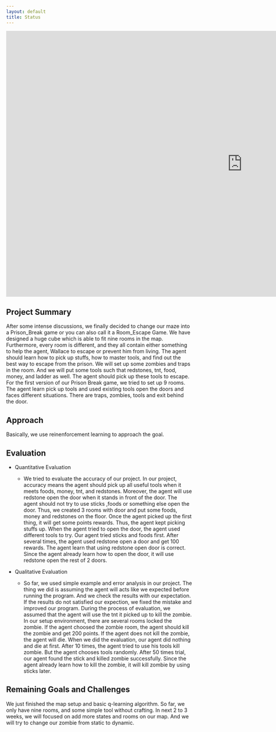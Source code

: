 ```yaml
---
layout: default
title: Status
---
```


<div><iframe width="1280" height="720" src="https://www.youtube.com/embed/XtD2K157d3Q" frameborder="0" allowfullscreen></iframe></div>

## Project Summary
After some intense discussions, we finally decided to change our maze into a Prison_Break game or you can also call it a Room_Escape Game. We have designed a huge cube which is able to fit nine rooms in the map. Furthermore, every room is different, and they all contain either something to help the agent, Wallace to escape or prevent him from living. The agent should learn how to pick up stuffs, how to master tools, and find out the best way to escape from the prison. We will set up some zombies and traps in the room. And we will put some tools such that redstones, tnt, food, money, and ladder as well. The agent should pick up these tools to escape. For the first version of our Prison Break game, we tried to set up 9 rooms. The agent learn pick up tools and used existing tools open the doors and faces different situations. There are traps, zombies, tools and exit behind the door. 

## Approach
Basically, we use reinenforcement learning to approach the goal.

## Evaluation
- Quantitative Evaluation
  - We tried to evaluate the accuracy of our project. In our project, accuracy means the agent should pick up all useful tools when it meets foods, money, tnt, and redstones. Moreover, the agent will use redstone open the door when it stands in front of the door. The agent should not try to use sticks ,foods or something else open the door. Thus, we created 3 rooms with door and put some foods, money and redstones on the floor. Once the agent picked up the first thing, it will get some points rewards. Thus, the agent kept picking stuffs up. When the agent tried to open the door, the agent used different tools to try. Our agent tried sticks and foods first. After several times, the agent used redstone open a door and get 100 rewards. The agent learn that using redstone open door is correct. Since the agent already learn how to open the door, it will use redstone open the rest of 2 doors.
 
- Qualitative Evaluation
  - So far, we used simple example and error analysis in our project. The thing we did is assuming the agent will acts like we expected before running the program. And we check the results with our expectation. If the results do not satisfied our expection, we fixed the mistake and improved our program. During the process of evaluation, we assumed that the agent will use the tnt it picked up to kill the zombie. In our setup environment, there are several rooms locked the zombie. If the agent choosed the zombie room, the agent should kill the zombie and get 200 points. If the agent does not kill the zombie, the agent will die. When we did the evaluation, our agent did nothing and die at first. After 10 times, the agent tried to use his tools kill zombie. But the agent chooses tools randomly. After 50 times trial, our agent found the stick and killed zombie successfully. Since the agent already learn how to kill the zombie, it will kill zombie by using sticks later.

## Remaining Goals and Challenges
We just finished the map setup and basic q-learning algorithm. So far, we only have nine rooms, and some simple tool without crafting. In next 2 to 3 weeks, we will focused on add more states and rooms on our map. And we will try to change our zombie from static to dynamic.
